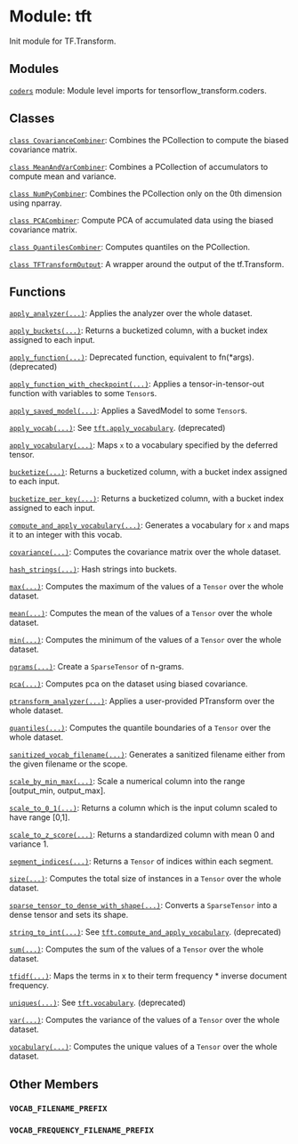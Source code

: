 <div itemscope itemtype="http://developers.google.com/ReferenceObject">
<meta itemprop="name" content="tft" />
<meta itemprop="path" content="Stable" />
<meta itemprop="property" content="VOCAB_FILENAME_PREFIX"/>
<meta itemprop="property" content="VOCAB_FREQUENCY_FILENAME_PREFIX"/>
</div>

# Module: tft

Init module for TF.Transform.

## Modules

[`coders`](./tft/coders.md) module: Module level imports for tensorflow_transform.coders.

## Classes

[`class CovarianceCombiner`](./tft/CovarianceCombiner.md): Combines the PCollection to compute the biased covariance matrix.

[`class MeanAndVarCombiner`](./tft/MeanAndVarCombiner.md): Combines a PCollection of accumulators to compute mean and variance.

[`class NumPyCombiner`](./tft/NumPyCombiner.md): Combines the PCollection only on the 0th dimension using nparray.

[`class PCACombiner`](./tft/PCACombiner.md): Compute PCA of accumulated data using the biased covariance matrix.

[`class QuantilesCombiner`](./tft/QuantilesCombiner.md): Computes quantiles on the PCollection.

[`class TFTransformOutput`](./tft/TFTransformOutput.md): A wrapper around the output of the tf.Transform.

## Functions

[`apply_analyzer(...)`](./tft/apply_analyzer.md): Applies the analyzer over the whole dataset.

[`apply_buckets(...)`](./tft/apply_buckets.md): Returns a bucketized column, with a bucket index assigned to each input.

[`apply_function(...)`](./tft/apply_function.md): Deprecated function, equivalent to fn(*args). (deprecated)

[`apply_function_with_checkpoint(...)`](./tft/apply_function_with_checkpoint.md): Applies a tensor-in-tensor-out function with variables to some `Tensor`s.

[`apply_saved_model(...)`](./tft/apply_saved_model.md): Applies a SavedModel to some `Tensor`s.

[`apply_vocab(...)`](./tft/apply_vocab.md): See <a href="./tft/apply_vocabulary.md"><code>tft.apply_vocabulary</code></a>. (deprecated)

[`apply_vocabulary(...)`](./tft/apply_vocabulary.md): Maps `x` to a vocabulary specified by the deferred tensor.

[`bucketize(...)`](./tft/bucketize.md): Returns a bucketized column, with a bucket index assigned to each input.

[`bucketize_per_key(...)`](./tft/bucketize_per_key.md): Returns a bucketized column, with a bucket index assigned to each input.

[`compute_and_apply_vocabulary(...)`](./tft/compute_and_apply_vocabulary.md): Generates a vocabulary for `x` and maps it to an integer with this vocab.

[`covariance(...)`](./tft/covariance.md): Computes the covariance matrix over the whole dataset.

[`hash_strings(...)`](./tft/hash_strings.md): Hash strings into buckets.

[`max(...)`](./tft/max.md): Computes the maximum of the values of a `Tensor` over the whole dataset.

[`mean(...)`](./tft/mean.md): Computes the mean of the values of a `Tensor` over the whole dataset.

[`min(...)`](./tft/min.md): Computes the minimum of the values of a `Tensor` over the whole dataset.

[`ngrams(...)`](./tft/ngrams.md): Create a `SparseTensor` of n-grams.

[`pca(...)`](./tft/pca.md): Computes pca on the dataset using biased covariance.

[`ptransform_analyzer(...)`](./tft/ptransform_analyzer.md): Applies a user-provided PTransform over the whole dataset.

[`quantiles(...)`](./tft/quantiles.md): Computes the quantile boundaries of a `Tensor` over the whole dataset.

[`sanitized_vocab_filename(...)`](./tft/sanitized_vocab_filename.md): Generates a sanitized filename either from the given filename or the scope.

[`scale_by_min_max(...)`](./tft/scale_by_min_max.md): Scale a numerical column into the range [output_min, output_max].

[`scale_to_0_1(...)`](./tft/scale_to_0_1.md): Returns a column which is the input column scaled to have range [0,1].

[`scale_to_z_score(...)`](./tft/scale_to_z_score.md): Returns a standardized column with mean 0 and variance 1.

[`segment_indices(...)`](./tft/segment_indices.md): Returns a `Tensor` of indices within each segment.

[`size(...)`](./tft/size.md): Computes the total size of instances in a `Tensor` over the whole dataset.

[`sparse_tensor_to_dense_with_shape(...)`](./tft/sparse_tensor_to_dense_with_shape.md): Converts a `SparseTensor` into a dense tensor and sets its shape.

[`string_to_int(...)`](./tft/string_to_int.md): See <a href="./tft/compute_and_apply_vocabulary.md"><code>tft.compute_and_apply_vocabulary</code></a>. (deprecated)

[`sum(...)`](./tft/sum.md): Computes the sum of the values of a `Tensor` over the whole dataset.

[`tfidf(...)`](./tft/tfidf.md): Maps the terms in x to their term frequency * inverse document frequency.

[`uniques(...)`](./tft/uniques.md): See <a href="./tft/vocabulary.md"><code>tft.vocabulary</code></a>. (deprecated)

[`var(...)`](./tft/var.md): Computes the variance of the values of a `Tensor` over the whole dataset.

[`vocabulary(...)`](./tft/vocabulary.md): Computes the unique values of a `Tensor` over the whole dataset.

## Other Members

<h3 id="VOCAB_FILENAME_PREFIX"><code>VOCAB_FILENAME_PREFIX</code></h3>

<h3 id="VOCAB_FREQUENCY_FILENAME_PREFIX"><code>VOCAB_FREQUENCY_FILENAME_PREFIX</code></h3>

